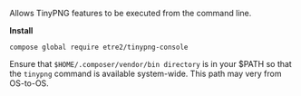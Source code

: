 Allows TinyPNG features to be executed from the command line.

**Install**

`compose global require etre2/tinypng-console`

Ensure that `$HOME/.composer/vendor/bin directory` is in your $PATH so that the `tinypng` command is available system-wide. This path may very from OS-to-OS.
